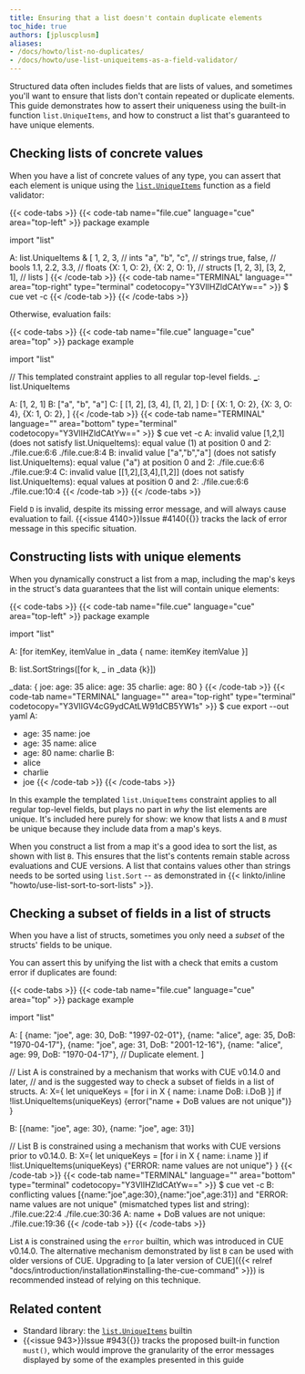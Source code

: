 ```yaml
---
title: Ensuring that a list doesn't contain duplicate elements
toc_hide: true
authors: [jpluscplusm]
aliases:
- /docs/howto/list-no-duplicates/
- /docs/howto/use-list-uniqueitems-as-a-field-validator/
---
```


Structured data often includes fields that are lists of values, and sometimes
you'll want to ensure that lists don't contain repeated or duplicate elements.
This guide demonstrates
how to assert their uniqueness using the built-in function `list.UniqueItems`, and
how to construct a list that's guaranteed to have unique elements.

## Checking lists of concrete values

When you have a list of concrete values of any type, you can assert that each
element is unique using the [`list.UniqueItems`](/go/pkg/list#UniqueItems)
function as a field validator:

{{< code-tabs >}}
{{< code-tab name="file.cue" language="cue" area="top-left" >}}
package example

import "list"

A: list.UniqueItems & [
	1, 2, 3,                    // ints
	"a", "b", "c",              // strings
	true, false,                // bools
	1.1, 2.2, 3.3,              // floats
	{X: 1, O: 2}, {X: 2, O: 1}, // structs
	[1, 2, 3], [3, 2, 1],       // lists
]
{{< /code-tab >}}
{{< code-tab name="TERMINAL" language="" area="top-right" type="terminal" codetocopy="Y3VlIHZldCAtYw==" >}}
$ cue vet -c
{{< /code-tab >}}
{{< /code-tabs >}}

Otherwise, evaluation fails:

{{< code-tabs >}}
{{< code-tab name="file.cue" language="cue" area="top" >}}
package example

import "list"

// This templated constraint applies to all regular top-level fields.
[_]: list.UniqueItems

A: [1, 2, 1]
B: ["a", "b", "a"]
C: [
	[1, 2],
	[3, 4],
	[1, 2],
]
D: [
	{X: 1, O: 2},
	{X: 3, O: 4},
	{X: 1, O: 2},
]
{{< /code-tab >}}
{{< code-tab name="TERMINAL" language="" area="bottom" type="terminal" codetocopy="Y3VlIHZldCAtYw==" >}}
$ cue vet -c
A: invalid value [1,2,1] (does not satisfy list.UniqueItems): equal value (1) at position 0 and 2:
    ./file.cue:6:6
    ./file.cue:8:4
B: invalid value ["a","b","a"] (does not satisfy list.UniqueItems): equal value ("a") at position 0 and 2:
    ./file.cue:6:6
    ./file.cue:9:4
C: invalid value [[1,2],[3,4],[1,2]] (does not satisfy list.UniqueItems): equal values at position 0 and 2:
    ./file.cue:6:6
    ./file.cue:10:4
{{< /code-tab >}}
{{< /code-tabs >}}

Field `D` is invalid, despite its missing error message, and will always cause
evaluation to fail. {{<issue 4140>}}Issue #4140{{</issue>}} tracks the lack of
error message in this specific situation.

## Constructing lists with unique elements

When you dynamically construct a list from a map, including the map's keys in
the struct's data guarantees that the list will contain unique elements:

{{< code-tabs >}}
{{< code-tab name="file.cue" language="cue" area="top-left" >}}
package example

import "list"

[_]: list.UniqueItems

A: [for itemKey, itemValue in _data {
	name: itemKey
	itemValue
}]

B: list.SortStrings([for k, _ in _data {k}])

_data: {
	joe: age:     35
	alice: age:   35
	charlie: age: 80
}
{{< /code-tab >}}
{{< code-tab name="TERMINAL" language="" area="top-right" type="terminal" codetocopy="Y3VlIGV4cG9ydCAtLW91dCB5YW1s" >}}
$ cue export --out yaml
A:
  - age: 35
    name: joe
  - age: 35
    name: alice
  - age: 80
    name: charlie
B:
  - alice
  - charlie
  - joe
{{< /code-tab >}}
{{< /code-tabs >}}

In this example the templated `list.UniqueItems` constraint applies to all
regular top-level fields, but plays no part in *why* the list elements are
unique. It's included here purely for show: we know that lists `A` and `B`
*must* be unique because they include data from a map's keys.

When you construct a list from a map it's a good idea to sort the list, as
shown with list `B`. This ensures that the list's contents remain stable across
evaluations and CUE versions. A list that contains values other than strings
needs to be sorted using `list.Sort` -- as demonstrated in
{{< linkto/inline "howto/use-list-sort-to-sort-lists" >}}.

## Checking a subset of fields in a list of structs

When you have a list of structs, sometimes you only need a *subset* of the
structs' fields to be unique.

You can assert this by unifying the list with a check that emits a custom error
if duplicates are found:

{{< code-tabs >}}
{{< code-tab name="file.cue" language="cue" area="top" >}}
package example

import "list"

A: [
	{name: "joe", age: 30, DoB: "1997-02-01"},
	{name: "alice", age: 35, DoB: "1970-04-17"},
	{name: "joe", age: 31, DoB: "2001-12-16"},
	{name: "alice", age: 99, DoB: "1970-04-17"}, // Duplicate element.
]

// List A is constrained by a mechanism that works with CUE v0.14.0 and later,
// and is the suggested way to check a subset of fields in a list of structs.
A: X={
	let uniqueKeys = [for i in X {
		name: i.name
		DoB:  i.DoB
	}]
	if !list.UniqueItems(uniqueKeys) {error("name + DoB values are not unique")}
}

B: [{name: "joe", age: 30},
	{name: "joe", age: 31}]

// List B is constrained using a mechanism that works with CUE versions prior to v0.14.0.
B: X={
	let uniqueKeys = [for i in X {
		name: i.name
	}]
	if !list.UniqueItems(uniqueKeys) {"ERROR: name values are not unique"}
}
{{< /code-tab >}}
{{< code-tab name="TERMINAL" language="" area="bottom" type="terminal" codetocopy="Y3VlIHZldCAtYw==" >}}
$ cue vet -c
B: conflicting values [{name:"joe",age:30},{name:"joe",age:31}] and "ERROR: name values are not unique" (mismatched types list and string):
    ./file.cue:22:4
    ./file.cue:30:36
A: name + DoB values are not unique:
    ./file.cue:19:36
{{< /code-tab >}}
{{< /code-tabs >}}

<!-- TODO: remove this once v0.14.0 is the earliest supported version (post-v0.15.0?) -->


List `A` is constrained using the `error` builtin, which was introduced in CUE
v0.14.0. The alternative mechanism demonstrated by list `B` can be used with
older versions of CUE. Upgrading to
[a later version of CUE]({{< relref "docs/introduction/installation#installing-the-cue-command" >}})
is recommended instead of relying on this technique.

## Related content

- Standard library: the [`list.UniqueItems`](/go/pkg/list#UniqueItems) builtin
- {{<issue 943>}}Issue #943{{</issue>}} tracks the proposed built-in function
  `must()`, which would improve the granularity of the error messages displayed
  by some of the examples presented in this guide
